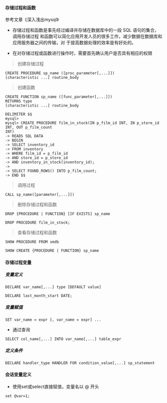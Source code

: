 #### 存储过程和函数

参考文章《深入浅出mysql》

- 存储过程和函数是事先经过编译并存储在数据库中的一段 SQL 语句的集合，调用存储过程
和函数可以简化应用开发人员的很多工作，减少数据在数据库和应用服务器之间的传输，对
于提高数据处理的效率是有好处的。


- 在对存储过程或函数进行操作时，需要首先确认用户是否具有相应的权限

> 创建存储过程

```
CREATE PROCEDURE sp_name ([proc_parameter[,...]])
[characteristic ...] routine_body
```

> 创建函数

```
CREATE FUNCTION sp_name ([func_parameter[,...]])
RETURNS type
[characteristic ...] routine_body
```

```
DELIMITER $$
mysql>
mysql> CREATE PROCEDURE film_in_stock(IN p_film_id INT, IN p_store_id INT, OUT p_film_count
INT)
-> READS SQL DATA
-> BEGIN
-> SELECT inventory_id
-> FROM inventory
-> WHERE film_id = p_film_id
-> AND store_id = p_store_id
-> AND inventory_in_stock(inventory_id);
->
-> SELECT FOUND_ROWS() INTO p_film_count;
-> END $$
```

> 调用过程

```
CALL sp_name([parameter[,...]])
```

> 删除存储过程和函数

```
DROP {PROCEDURE | FUNCTION} [IF EXISTS] sp_name
```

```
DROP PROCEDURE film_in_stock;
```

> 查看存储过程和函数

```
SHOW PROCEDURE FROM smdb
```

```
SHOW CREATE {PROCEDURE | FUNCTION} sp_name
```

#### 存储过程变量

##### 变量定义

```
DECLARE var_name[,...] type [DEFAULT value]
```

```
DECLARE last_month_start DATE;
```

##### 变量赋值

```
SET var_name = expr [, var_name = expr] ...
```
- 通过查询

```
SELECT col_name[,...] INTO var_name[,...] table_expr
```
##### 定义条件

```
DECLARE handler_type HANDLER FOR condition_value[,...] sp_statement
```
#### 会话变量定义

- 使用set或select直接赋值，变量名以 @ 开头

```
set @var=1;
```

